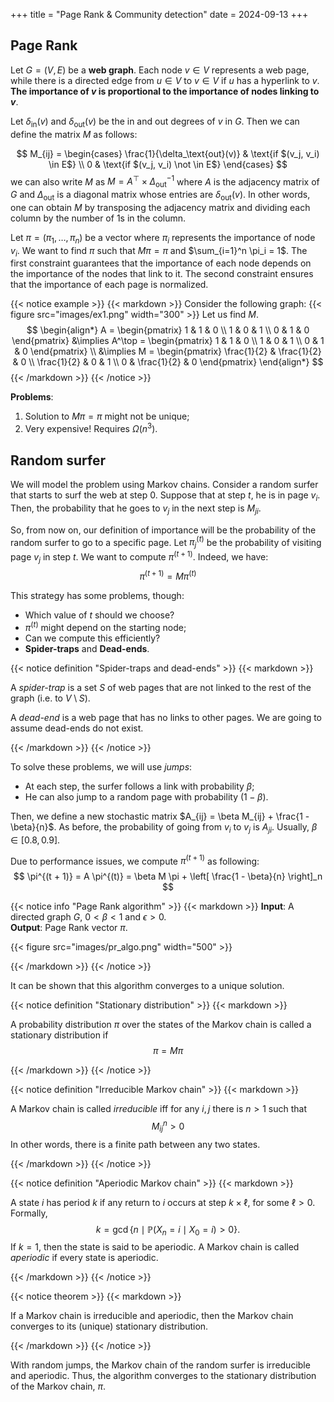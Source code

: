 +++
title = "Page Rank & Community detection"
date = 2024-09-13
+++

## Page Rank

Let $G = (V, E)$ be a **web graph**.
Each node $v \in V$ represents a web page, while there is a directed edge from $u \in V$ to $v \in V$ if $u$ has a hyperlink to $v$.
**The importance of $v$ is proportional to the importance of nodes linking to $v$**.

Let $\delta_\text{in}(v)$ and $\delta_\text{out}(v)$ be the in and out degrees of $v$ in $G$.
Then we can define the matrix $M$ as follows:

$$
M_{ij} = \begin{cases}
\frac{1}{\delta_\text{out}(v)} & \text{if $(v_j, v_i) \in E$} \\
0 & \text{if $(v_j, v_i) \not \in E$}
\end{cases}
$$
we can also write $M$ as $M = A^\top \times \Delta_\text{out}^{-1}$ where $A$ is the adjacency matrix of $G$ and $\Delta_\text{out}$ is a diagonal matrix whose entries are $\delta_\text{out}(v)$.
In other words, one can obtain $M$ by transposing the adjacency matrix and dividing each column by the number of $1$s in the column.

Let $\pi = (\pi_1, \dots, \pi_n)$ be a vector where $\pi_i$ represents the importance of node $v_i$.
We want to find $\pi$ such that $M \pi = \pi$ and $\sum_{i=1}^n \pi_i = 1$.
The first constraint guarantees that the importance of each node depends on the importance of the nodes that link to it.
The second constraint ensures that the importance of each page is normalized.

{{< notice example >}}
{{< markdown >}}
Consider the following graph:
{{< figure src="images/ex1.png" width="300" >}}
Let us find $M$.
$$
\begin{align*}
A = \begin{pmatrix}
1 & 1 & 0 \\
1 & 0 & 1 \\
0 & 1 & 0
\end{pmatrix} &\implies
A^\top = \begin{pmatrix}
1 & 1 & 0 \\
1 & 0 & 1 \\
0 & 1 & 0
\end{pmatrix} \\
&\implies M = \begin{pmatrix}
\frac{1}{2} & \frac{1}{2} & 0 \\
\frac{1}{2} & 0 & 1 \\
0 & \frac{1}{2} & 0
\end{pmatrix}
\end{align*}
$$
{{< /markdown >}}
{{< /notice >}}

**Problems**:
1. Solution to $M \pi = \pi$ might not be unique;
2. Very expensive! Requires $\Omega(n^3)$.

## Random surfer

We will model the problem using Markov chains.
Consider a random surfer that starts to surf the web at step $0$.
Suppose that at step $t$, he is in page $v_i$.
Then, the probability that he goes to $v_j$ in the next step is $M_{ji}$.

So, from now on, our definition of importance will be the probability of the random surfer to go to a specific page.
Let $\pi_j^{(t)}$ be the probability of visiting page $v_j$ in step $t$.
We want to compute $\pi^{(t + 1)}$.
Indeed, we have:
$$
\pi^{(t + 1)} = M \pi^{(t)}
$$

This strategy has some problems, though:
- Which value of $t$ should we choose?
- $\pi^{(t)}$ might depend on the starting node;
- Can we compute this efficiently?
- **Spider-traps** and **Dead-ends**.

{{< notice definition "Spider-traps and dead-ends" >}}
{{< markdown >}}

A *spider-trap* is a set $S$ of web pages that are not linked to the rest of the graph (i.e. to $V \setminus S$).

A *dead-end* is a web page that has no links to other pages.
We are going to assume dead-ends do not exist.

{{< /markdown >}}
{{< /notice >}}

To solve these problems, we will use *jumps*:
- At each step, the surfer follows a link with probability $\beta$;
- He can also jump to a random page with probability $(1 - \beta)$.

Then, we define a new stochastic matrix $A_{ij} = \beta M_{ij} + \frac{1 - \beta}{n}$.
As before, the probability of going from $v_i$ to $v_j$ is $A_{ji}$.
Usually, $\beta \in [0.8, 0.9]$.

Due to performance issues, we compute $\pi^{(t + 1)}$ as following:
$$
\pi^{(t + 1)} = A \pi^{(t)} = \beta M \pi + \left[ \frac{1 - \beta}{n} \right]_n
$$

{{< notice info "Page Rank algorithm" >}}
{{< markdown >}}
**Input**: A directed graph $G$, $0 < \beta < 1$ and $\epsilon > 0$.\
**Output**: Page Rank vector $\pi$.

{{< figure src="images/pr_algo.png" width="500" >}}

{{< /markdown >}}
{{< /notice >}}

It can be shown that this algorithm converges to a unique solution.

{{< notice definition "Stationary distribution" >}}
{{< markdown >}}

A probability distribution $\pi$ over the states of the Markov chain is called a stationary distribution if
$$
\pi = M \pi
$$

{{< /markdown >}}
{{< /notice >}}

{{< notice definition "Irreducible Markov chain" >}}
{{< markdown >}}

A Markov chain is called *irreducible* iff for any $i, j$ there is $n > 1$ such that
$$
M_{ij}^n > 0
$$
In other words, there is a finite path between any two states.

{{< /markdown >}}
{{< /notice >}}

{{< notice definition "Aperiodic Markov chain" >}}
{{< markdown >}}

A state $i$ has period $k$ if any return to $i$ occurs at step $k \times \ell$, for some $\ell > 0$.
Formally,
$$
k = \gcd \{ n \mid \mathbb{P}(X_n = i \mid X_0 = i) > 0 \}.
$$
If $k = 1$, then the state is said to be aperiodic.
A Markov chain is called *aperiodic* if every state is aperiodic.

{{< /markdown >}}
{{< /notice >}}

{{< notice theorem >}}
{{< markdown >}}

If a Markov chain is irreducible and aperiodic, then the Markov chain converges to its (unique) stationary distribution.

{{< /markdown >}}
{{< /notice >}}

With random jumps, the Markov chain of the random surfer is irreducible and aperiodic.
Thus, the algorithm converges to the stationary distribution of the Markov chain, $\pi$.
